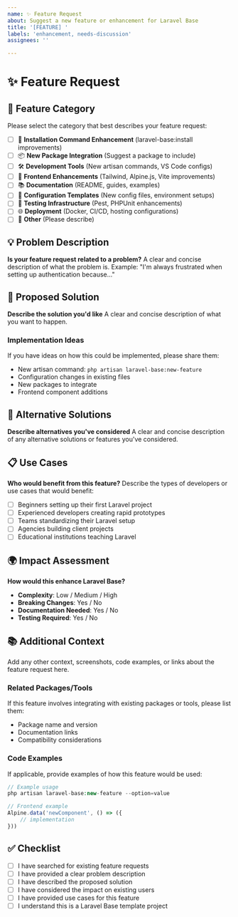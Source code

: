 ```yaml
---
name: ✨ Feature Request
about: Suggest a new feature or enhancement for Laravel Base
title: '[FEATURE] '
labels: 'enhancement, needs-discussion'
assignees: ''

---
```


# ✨ Feature Request

## 🎯 Feature Category
Please select the category that best describes your feature request:
- [ ] 🚀 **Installation Command Enhancement** (laravel-base:install improvements)
- [ ] 📦 **New Package Integration** (Suggest a package to include)
- [ ] 🛠️ **Development Tools** (New artisan commands, VS Code configs)
- [ ] 🎨 **Frontend Enhancements** (Tailwind, Alpine.js, Vite improvements)
- [ ] 📚 **Documentation** (README, guides, examples)
- [ ] 🔧 **Configuration Templates** (New config files, environment setups)
- [ ] 🧪 **Testing Infrastructure** (Pest, PHPUnit enhancements)
- [ ] 🌐 **Deployment** (Docker, CI/CD, hosting configurations)
- [ ] 📱 **Other** (Please describe)

## 💡 Problem Description
**Is your feature request related to a problem?**
A clear and concise description of what the problem is.
Example: "I'm always frustrated when setting up authentication because..."

## 🎯 Proposed Solution
**Describe the solution you'd like**
A clear and concise description of what you want to happen.

### Implementation Ideas
If you have ideas on how this could be implemented, please share them:
- New artisan command: `php artisan laravel-base:new-feature`
- Configuration changes in existing files
- New packages to integrate
- Frontend component additions

## 🔄 Alternative Solutions
**Describe alternatives you've considered**
A clear and concise description of any alternative solutions or features you've considered.

## 📋 Use Cases
**Who would benefit from this feature?**
Describe the types of developers or use cases that would benefit:
- [ ] Beginners setting up their first Laravel project
- [ ] Experienced developers creating rapid prototypes
- [ ] Teams standardizing their Laravel setup
- [ ] Agencies building client projects
- [ ] Educational institutions teaching Laravel

## 🌍 Impact Assessment
**How would this enhance Laravel Base?**
- **Complexity**: Low / Medium / High
- **Breaking Changes**: Yes / No
- **Documentation Needed**: Yes / No
- **Testing Required**: Yes / No

## 📚 Additional Context
Add any other context, screenshots, code examples, or links about the feature request here.

### Related Packages/Tools
If this feature involves integrating with existing packages or tools, please list them:
- Package name and version
- Documentation links
- Compatibility considerations

### Code Examples
If applicable, provide examples of how this feature would be used:

```php
// Example usage
php artisan laravel-base:new-feature --option=value
```

```javascript
// Frontend example
Alpine.data('newComponent', () => ({
    // implementation
}))
```

## ✅ Checklist
- [ ] I have searched for existing feature requests
- [ ] I have provided a clear problem description
- [ ] I have described the proposed solution
- [ ] I have considered the impact on existing users
- [ ] I have provided use cases for this feature
- [ ] I understand this is a Laravel Base template project
